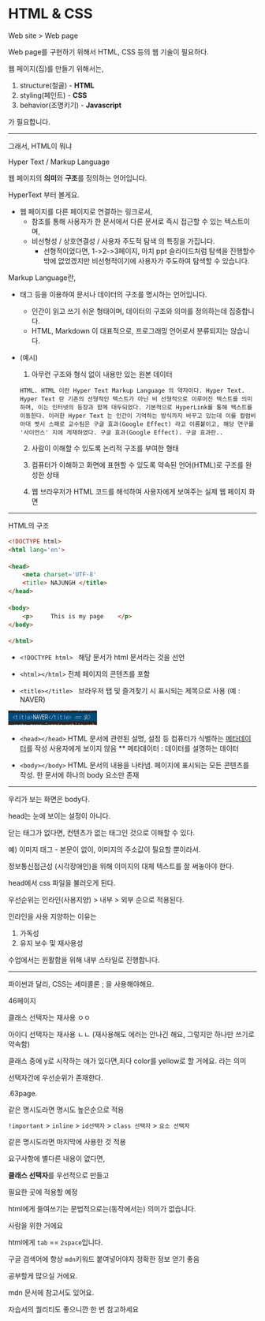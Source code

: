 # HTML & CSS

Web site > Web page

Web page를 구현하기 위해서 HTML, CSS 등의 웹 기술이 필요하다.



웹 페이지(집)를 만들기 위해서는, 

1. structure(철골) -  **HTML**
2. styling(페인트) - **CSS**
3. behavior(조명키기) - **Javascript**

가 필요합니다.



---



그래서, HTML이 뭐냐

Hyper Text / Markup Language

웹 페이지의 **의미**와 **구조**를 정의하는 언어입니다.



HyperText 부터 볼게요.

- 웹 페이지를 다른 페이지로 연결하는 링크로서,
  - 참조를 통해 사용자가 한 문서에서 다른 문서로 즉시 접근할 수 있는 텍스트이며,
  - 비선형성 / 상호연결성 / 사용자 주도적 탐색 
    의 특징을 가집니다.
    - 선형적이었다면, 1->2->3페이지, 마치 ppt 슬라이드처럼 탐색을 진행할수밖에 없었겠지만
      비선형적이기에 사용자가 주도하여 탐색할 수 있습니다.



Markup Language란,

- 태그 등을 이용하여 문서나 데이터의 구조를 명시하는 언어입니다.

  - 인간이 읽고 쓰기 쉬운 형태이며, 데이터의 구조와 의미를 정의하는데 집중합니다.
  - HTML, Markdown 이 대표적으로, 프로그래밍 언어로서 분류되지는 않습니다.

- (예시)

  1. 아무런 구조와 형식 없이 내용만 있는 원본 데이터

  ```
  HTML. HTML 이란 Hyper Text Markup Language 의 약자이다. Hyper Text. Hyper Text 란 기존의 선형적인 텍스트가 아닌 비 선형적으로 이루어진 텍스트를 의미하며, 이는 인터넷의 등장과 함께 대두되었다. 기본적으로 HyperLink를 통해 텍스트를 이동한다. 이러한 Hyper Text 는 인간이 기억하는 방식까지 바꾸고 있는데 이를 컬럼비아대 벳시 스패로 교수팀은 구글 효과(Google Effect) 라고 이름붙이고, 해당 연구를 '사이언스' 지에 게재하였다. 구글 효과(Google Effect). 구글 효과란..
  ```

  2. 사람이 이해할 수 있도록 논리적 구조를 부여한 형태

  3. 컴퓨터가 이해하고 화면에 표현할 수 있도록 약속된 언어(HTML)로 구조를 완성한 상태

  4. 웹 브라우저가 HTML 코드를 해석하여 사용자에게 보여주는 실제 웹 페이지 화면



---



HTML의 구조

```HTML
<!DOCTYPE html>  
<html lang='en'>
    
<head>
	<meta charset='UTF-8'
    <title> NAJUNGH </title>
</head>

<body>
    <p>     This is my page    </p>
</body>

</html>
```

- `<!DOCTYPE html> ` 해당 문서가 html 문서라는 것을 선언

- `<html></html>` 전체 페이지의 콘텐츠를 포함
- `<title></title> ` 브라우저 탭 및 즐겨찾기 시 표시되는 제목으로 사용 (예 : NAVER)

![naver title](images/image1.png)

- `<head></head>` HTML 문서에 관련된 설명, 설정 등 컴퓨터가 식별하는 <u>메타데이터</u>를 작성
  사용자에게 보이지 않음
  ** 메타데이터 : 데이터를 설명하는 데이터

- `<body></body>` HTML 문서의 내용을 나타냄. 
  페이지에 표시되는 모든 콘텐츠를 작성. 
  한 문서에 하나의 body 요소만 존재



---







우리가 보는 화면은 body다.

head는 눈에 보이는 설정이 아니다.



닫는 태그가 없다면, 컨텐츠가 없는 태그인 것으로 이해할 수 있다.

예) 이미지 태그 - 본문이 없이, 이미지의 주소값이 필요할 뿐이라서.



정보통신접근성 (시각장애인)을 위해 이미지의 대체 텍스트를 잘 써놓아야 한다.



head에서 css 파일을 불러오게 된다.

우선순위는 인라인(사용지양) > 내부 > 외부 순으로 적용된다.

인라인을 사용 지양하는 이유는

1. 가독성
2. 유지 보수 및 재사용성



수업에서는 원활함을 위해 내부 스타일로 진행합니다.





---





파이썬과 달리, CSS는 세미콜론 ; 을 사용해야해요.



46페이지

클래스 선택자는 재사용 ㅇㅇ

아이디 선택자는 재사용 ㄴㄴ (재사용해도 에러는 안나긴 해요, 그렇지만 하나만 쓰기로 약속함)



클래스 중에 y로 시작하는 애가 있다면,죄다 color를 yellow로 할 거에요. 라는 의미



선택자간에 우선순위가 존재한다.





.63page. 

같은 명시도라면 명시도 높은순으로 적용

`!important` > `inline` > `id선택자` > `class 선택자` > `요소 선택자`

같은 명시도라면 마지막에 사용한 것 적용



요구사항에 별다른 내용이 없다면, 

**클래스 선택자**를 우선적으로 만들고

필요한 곳에 적용할 예정



html에게 들여쓰기는 문법적으로는(동작에서는) 의미가 없습니다.

사람을 위한 거에요



html에게 `tab` == `2space`입니다.



구글 검색어에 항상 `mdn`키워드 붙여넣어야지 정확한 정보 얻기 좋음

공부할게 많으실 거에요.



mdn 문서에 참고서도 있어요.

자습서의 퀄리티도 좋으니깐 한 번 참고하세요





